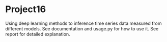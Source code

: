 # Project16
Using deep learning methods to inference time series data measured from different models. See documentation and usage.py for how to use it. See report for detailed explanation.

